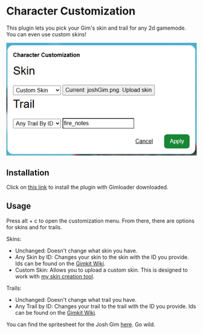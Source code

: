 # Character Customization

This plugin lets you pick your Gim's skin and trail for any 2d gamemode. You can even use custom skins!

![example](./images/image.png)

## Installation

Click on [this link](https://thelazysquid.github.io/gimloader/?installUrl=https://raw.githubusercontent.com/TheLazySquid/Gimloader/main/plugins/CharacterCustomization/build/CharacterCustomization.js) to install the plugin with Gimloader downloaded.

## Usage

Press alt + c to open the customization menu. From there, there are options for skins and for trails.

Skins:
- Unchanged: Doesn't change what skin you have.
- Any Skin by ID: Changes your skin to the skin with the ID you provide. Ids can be found on the [Gimkit Wiki](https://gimkit.wiki/wiki/Gims).
- Custom Skin: Allows you to upload a custom skin. This is designed to work with [my skin creation tool](https://thelazysquid.github.io/gimCreator/).

Trails:
- Unchanged: Doesn't change what trail you have.
- Any Trail by ID: Changes your trail to the trail with the ID you provide. Ids can be found on the [Gimkit Wiki](https://gimkit.wiki/wiki/Trails).

You can find the spritesheet for the Josh Gim [here](./skins/joshGim.png). Go wild.